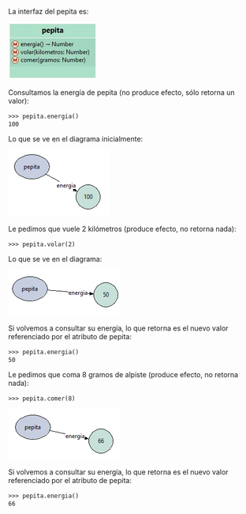 La interfaz del pepita es:

![Interfaz Pepita](diagramas/interfaz-pepita.jpg)

Consultamos la energía de pepita (no produce efecto, sólo retorna un valor):

```wollok
>>> pepita.energia()
100
```

Lo que se ve en el diagrama inicialmente:

![Pepita inicial](diagramas/pepita-inicial.png)

Le pedimos que vuele 2 kilómetros (produce efecto, no retorna nada):

```wollok
>>> pepita.volar(2)
```
Lo que se ve en el diagrama:

![Pepita luego de volar](diagramas/pepita-luego-de-volar.png)

Si volvemos a consultar su energía, lo que retorna es el nuevo valor referenciado por el atributo de pepita:

```wollok
>>> pepita.energia()
50
```

Le pedimos que coma 8 gramos de alpiste (produce efecto, no retorna nada):

```wollok
>>> pepita.comer(8)
```

![Pepita luego de comer](diagramas/pepita-luego-de-comer.png)

Si volvemos a consultar su energía, lo que retorna es el nuevo valor referenciado por el atributo de pepita:

```wollok
>>> pepita.energia()
66
```